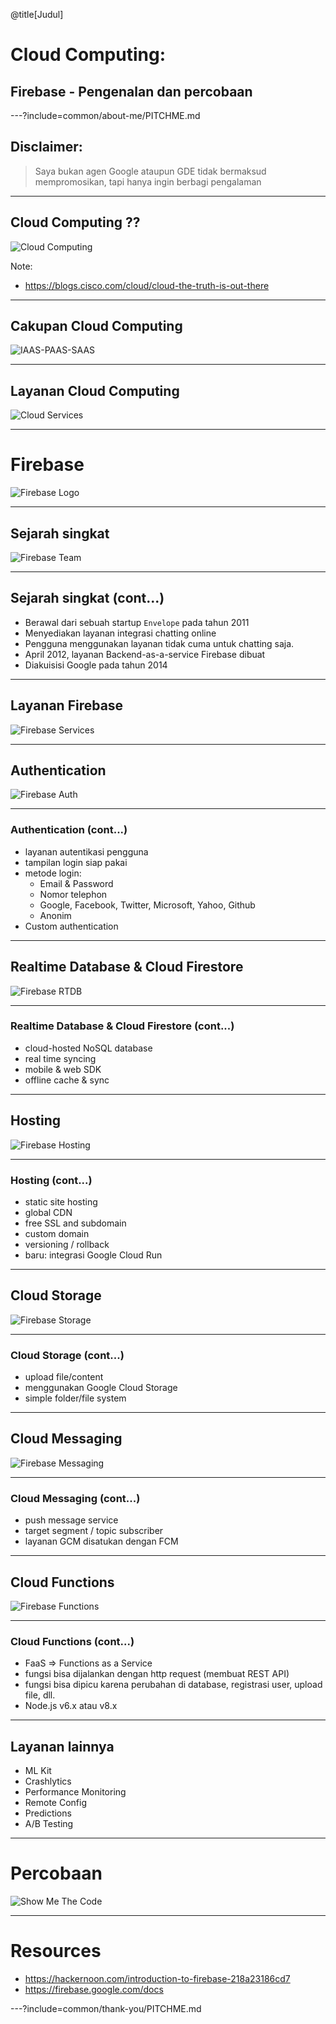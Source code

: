 @title[Judul]

# Cloud Computing:
## Firebase - Pengenalan dan percobaan

---?include=common/about-me/PITCHME.md

## Disclaimer:

> Saya bukan agen Google ataupun GDE
> tidak bermaksud mempromosikan,
> tapi hanya ingin berbagi pengalaman

---

## Cloud Computing ??

![Cloud Computing](mofjs/03-firebase/images/cloud-1.png)

Note:
- https://blogs.cisco.com/cloud/cloud-the-truth-is-out-there

---

## Cakupan Cloud Computing

![IAAS-PAAS-SAAS](mofjs/03-firebase/images/iaas-paas-saas.png)

---

## Layanan Cloud Computing

![Cloud Services](mofjs/03-firebase/images/iaas-paas-saas-example.png&size=contain)

---

# Firebase

![Firebase Logo](mofjs/03-firebase/images/firebase-logo.png)

---

## Sejarah singkat

![Firebase Team](mofjs/03-firebase/images/firebase-team.jpg&size=contain)

---

## Sejarah singkat (cont...)

- Berawal dari sebuah startup `Envelope` pada tahun 2011
- Menyediakan layanan integrasi chatting online
- Pengguna menggunakan layanan tidak cuma untuk chatting saja.
- April 2012, layanan Backend-as-a-service Firebase dibuat
- Diakuisisi Google pada tahun 2014

---

## Layanan Firebase

![Firebase Services](mofjs/03-firebase/images/firebase-services.png)

---

## Authentication

![Firebase Auth](mofjs/03-firebase/images/firebase-auth.png)

---

### Authentication (cont...)

- layanan autentikasi pengguna
- tampilan login siap pakai
- metode login:
  - Email & Password
  - Nomor telephon
  - Google, Facebook, Twitter, Microsoft, Yahoo, Github
  - Anonim
- Custom authentication

---

## Realtime Database & Cloud Firestore

![Firebase RTDB](mofjs/03-firebase/images/firebase-rtdb.gif)

---

### Realtime Database & Cloud Firestore (cont...)

- cloud-hosted NoSQL database
- real time syncing
- mobile & web SDK
- offline cache & sync

---

## Hosting

![Firebase Hosting](mofjs/03-firebase/images/firebase-hosting.jpg)

---

### Hosting (cont...)

- static site hosting
- global CDN
- free SSL and subdomain
- custom domain
- versioning / rollback
- baru: integrasi Google Cloud Run

---

## Cloud Storage

![Firebase Storage](mofjs/03-firebase/images/firebase-storage.jpg)

---
### Cloud Storage (cont...)

- upload file/content
- menggunakan Google Cloud Storage
- simple folder/file system

---

## Cloud Messaging

![Firebase Messaging](mofjs/03-firebase/images/firebase-messaging.png)

---

### Cloud Messaging (cont...)

- push message service
- target segment / topic subscriber
- layanan GCM disatukan dengan FCM

---

## Cloud Functions

![Firebase Functions](mofjs/03-firebase/images/firebase-functions.png)

---

### Cloud Functions (cont...)

- FaaS => Functions as a Service
- fungsi bisa dijalankan dengan http request (membuat REST API)
- fungsi bisa dipicu karena perubahan di database, registrasi user, upload file, dll.
- Node.js v6.x atau v8.x

---

## Layanan lainnya

- ML Kit
- Crashlytics
- Performance Monitoring
- Remote Config
- Predictions
- A/B Testing

---

# Percobaan

![Show Me The Code](common/memes/show-me-the-code.jpg)

---

# Resources

- https://hackernoon.com/introduction-to-firebase-218a23186cd7
- https://firebase.google.com/docs

---?include=common/thank-you/PITCHME.md